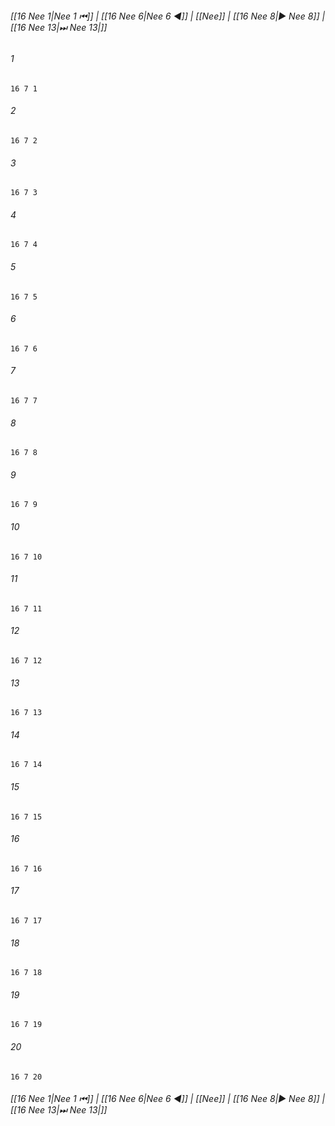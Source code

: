 
###### [[16 Nee 1|Nee 1 ⏮]] | [[16 Nee 6|Nee 6 ◀]] | [[Nee]] | [[16 Nee 8|▶ Nee 8]] | [[16 Nee 13|⏭ Nee 13|]]

###### 1
``` verse
16 7 1 
```
###### 2
``` verse
16 7 2 
```
###### 3
``` verse
16 7 3 
```
###### 4
``` verse
16 7 4 
```
###### 5
``` verse
16 7 5 
```
###### 6
``` verse
16 7 6 
```
###### 7
``` verse
16 7 7 
```
###### 8
``` verse
16 7 8 
```
###### 9
``` verse
16 7 9 
```
###### 10
``` verse
16 7 10 
```
###### 11
``` verse
16 7 11 
```
###### 12
``` verse
16 7 12 
```
###### 13
``` verse
16 7 13 
```
###### 14
``` verse
16 7 14 
```
###### 15
``` verse
16 7 15 
```
###### 16
``` verse
16 7 16 
```
###### 17
``` verse
16 7 17 
```
###### 18
``` verse
16 7 18 
```
###### 19
``` verse
16 7 19 
```
###### 20
``` verse
16 7 20 
```

###### [[16 Nee 1|Nee 1 ⏮]] | [[16 Nee 6|Nee 6 ◀]] | [[Nee]] | [[16 Nee 8|▶ Nee 8]] | [[16 Nee 13|⏭ Nee 13|]]

